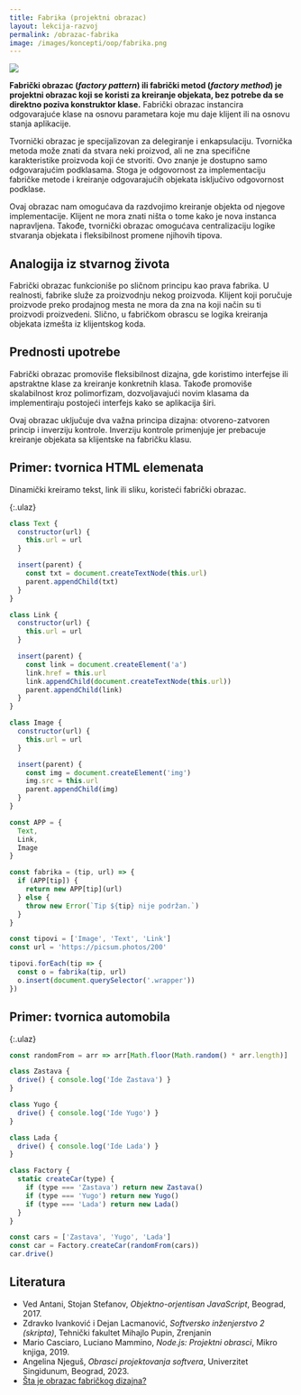 ```yaml
---
title: Fabrika (projektni obrazac)
layout: lekcija-razvoj
permalink: /obrazac-fabrika
image: /images/koncepti/oop/fabrika.png
---
```


![]({{page.image}})

**Fabrički obrazac (*factory pattern*) ili fabrički metod (*factory method*) je projektni obrazac koji se koristi za kreiranje objekata, bez potrebe da se direktno poziva konstruktor klase.** Fabrički obrazac instancira odgovarajuće klase na osnovu parametara koje mu daje klijent ili na osnovu stanja aplikacije.

Tvornički obrazac je specijalizovan za delegiranje i enkapsulaciju. Tvornička metoda može znati da stvara neki proizvod, ali ne zna specifične karakteristike proizvoda koji će stvoriti. Ovo znanje je dostupno samo odgovarajućim podklasama. Stoga je odgovornost za implementaciju fabričke metode i kreiranje odgovarajućih objekata isključivo odgovornost podklase.

Ovaj obrazac nam omogućava da razdvojimo kreiranje objekta od njegove implementacije. Klijent ne mora znati ništa o tome kako je nova instanca napravljena. Takođe, tvornički obrazac omogućava centralizaciju logike stvaranja objekata i fleksibilnost promene njihovih tipova.

## Analogija iz stvarnog života

Fabrički obrazac funkcioniše po sličnom principu kao prava fabrika. U realnosti, fabrike služe za proizvodnju nekog proizvoda. Klijent koji poručuje proizvode preko prodajnog mesta ne mora da zna na koji način su ti proizvodi proizvedeni. Slično, u fabričkom obrascu se logika kreiranja objekata izmešta iz klijentskog koda.

## Prednosti upotrebe

Fabrički obrazac promoviše fleksibilnost dizajna, gde koristimo interfejse ili apstraktne klase za kreiranje konkretnih klasa. Takođe promoviše skalabilnost kroz polimorfizam, dozvoljavajući novim klasama da implementiraju postojeći interfejs kako se aplikacija širi.

Ovaj obrazac uključuje dva važna principa dizajna: otvoreno-zatvoren princip i inverziju kontrole. Inverziju kontrole primenjuje jer prebacuje kreiranje objekata sa klijentske na fabričku klasu. 

## Primer: tvornica HTML elemenata

Dinamički kreiramo tekst, link ili sliku, koristeći fabrički obrazac.

{:.ulaz}
```js
class Text {
  constructor(url) {
    this.url = url
  }

  insert(parent) {
    const txt = document.createTextNode(this.url)
    parent.appendChild(txt)
  }
}

class Link {
  constructor(url) {
    this.url = url
  }

  insert(parent) {
    const link = document.createElement('a')
    link.href = this.url
    link.appendChild(document.createTextNode(this.url))
    parent.appendChild(link)
  }
}

class Image {
  constructor(url) {
    this.url = url
  }

  insert(parent) {
    const img = document.createElement('img')
    img.src = this.url
    parent.appendChild(img)
  }
}

const APP = {
  Text,
  Link,
  Image
}

const fabrika = (tip, url) => {
  if (APP[tip]) {
    return new APP[tip](url)
  } else {
    throw new Error(`Tip ${tip} nije podržan.`)
  }
}

const tipovi = ['Image', 'Text', 'Link']
const url = 'https://picsum.photos/200'

tipovi.forEach(tip => {
  const o = fabrika(tip, url)
  o.insert(document.querySelector('.wrapper'))
})
```

## Primer: tvornica automobila

{:.ulaz}
```js
const randomFrom = arr => arr[Math.floor(Math.random() * arr.length)]

class Zastava {
  drive() { console.log('Ide Zastava') }
}

class Yugo {
  drive() { console.log('Ide Yugo') }
}

class Lada {
  drive() { console.log('Ide Lada') }
}

class Factory {
  static createCar(type) {
    if (type === 'Zastava') return new Zastava()
    if (type === 'Yugo') return new Yugo()
    if (type === 'Lada') return new Lada()
  }
}

const cars = ['Zastava', 'Yugo', 'Lada']
const car = Factory.createCar(randomFrom(cars))
car.drive()
```

## Literatura

- Ved Antani, Stojan Stefanov, *Objektno-orjentisan JavaScript*, Beograd, 2017.
- Zdravko Ivanković i Dejan Lacmanović, *Softversko inženjerstvo 2 (skripta)*, Tehnički fakultet Mihajlo Pupin, Zrenjanin
- Mario Casciaro, Luciano Mammino, *Node.js: Projektni obrasci*, Mikro knjiga, 2019.
- Angelina Njeguš, *Obrasci projektovanja softvera*, Univerzitet Singidunum, Beograd, 2023.
- [Šta je obrazac fabričkog dizajna?](https://bs.linux-console.net/?p=26915#gsc.tab=0)